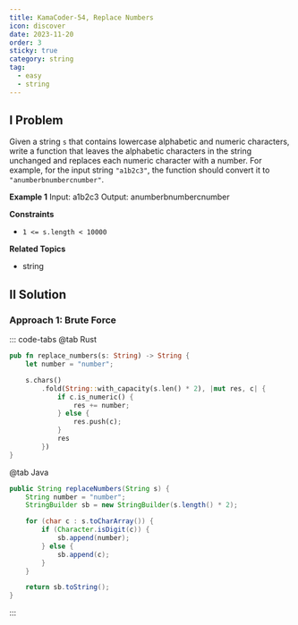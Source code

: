 ```yaml
---
title: KamaCoder-54, Replace Numbers
icon: discover
date: 2023-11-20
order: 3
sticky: true
category: string
tag: 
  - easy
  - string
---
```


## I Problem
Given a string `s` that contains lowercase alphabetic and numeric characters, write a function that leaves the alphabetic characters in the string unchanged and replaces each numeric character with a number. For example, for the input string `"a1b2c3"`, the function should convert it to `"anumberbnumbercnumber"`.

**Example 1**
Input: a1b2c3
Output: anumberbnumbercnumber

**Constraints**
- `1 <= s.length < 10000`

**Related Topics**
- string

## II Solution
### Approach 1: Brute Force
::: code-tabs
@tab Rust
```rust
pub fn replace_numbers(s: String) -> String {
    let number = "number";

    s.chars()
        .fold(String::with_capacity(s.len() * 2), |mut res, c| {
            if c.is_numeric() {
                res += number;
            } else {
                res.push(c);
            }
            res
        })
}
```

@tab Java
```java
public String replaceNumbers(String s) {
    String number = "number";
    StringBuilder sb = new StringBuilder(s.length() * 2);

    for (char c : s.toCharArray()) {
        if (Character.isDigit(c)) {
            sb.append(number);
        } else {
            sb.append(c);
        }
    }

    return sb.toString();
}
```
:::
